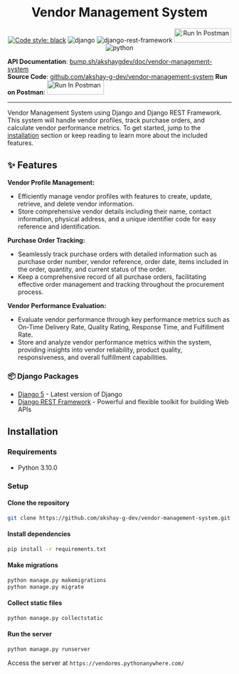 <h1 align="center"> Vendor Management System </h1>
<p align="center">
<a href="https://github.com/psf/black"><img alt="Code style: black" src="https://img.shields.io/badge/code%20style-black-000000.svg"></a>
<img alt="django" src="https://img.shields.io/badge/Django-092E20?style=for-the-badge&logo=django&logoColor=white">
<img alt="django-rest-framework" src="https://img.shields.io/badge/Django_REST_Framework-092E20?style=for-the-badge&logo=django&logoColor=white">
<a href="https://god.gw.postman.com/run-collection/21642540-6f7d7afb-dc55-4b27-9b6b-6889be198efc?action=collection%2Ffork&source=rip_markdown&collection-url=entityId%3D21642540-6f7d7afb-dc55-4b27-9b6b-6889be198efc%26entityType%3Dcollection%26workspaceId%3D9ffaf628-1f4e-428b-b9ca-b884cd968d0a"><img src="https://run.pstmn.io/button.svg" alt="Run In Postman" style="width: 128px; height: 32px;"></a>
<img alt="python" src="https://img.shields.io/badge/Python-3776AB?style=for-the-badge&logo=python&logoColor=white">
</p>


**API Documentation**: [bump.sh/akshaygdev/doc/vendor-management-system](https://bump.sh/akshaygdev/doc/vendor-management-system)  
**Source Code**: [github.com/akshay-g-dev/vendor-management-system](https://github.com/akshay-g-dev/vendor-management-system/)
**Run on Postman**: [<img src="https://run.pstmn.io/button.svg" alt="Run In Postman" style="width: 128px; height: 32px;">](https://god.gw.postman.com/run-collection/21642540-6f7d7afb-dc55-4b27-9b6b-6889be198efc?action=collection%2Ffork&source=rip_markdown&collection-url=entityId%3D21642540-6f7d7afb-dc55-4b27-9b6b-6889be198efc%26entityType%3Dcollection%26workspaceId%3D9ffaf628-1f4e-428b-b9ca-b884cd968d0a)


---

<!--intro-start-->
Vendor Management System using Django and Django REST Framework. This system will handle vendor profiles, track purchase orders, and calculate vendor performance metrics.
To get started, jump to the [installation](#installation) section or keep reading to learn more about the included
features.
<!--intro-end-->


## ✨ Features
**Vendor Profile Management:**
   - Efficiently manage vendor profiles with features to create, update, retrieve, and delete vendor information.
   - Store comprehensive vendor details including their name, contact information, physical address, and a unique identifier code for easy reference and identification.

**Purchase Order Tracking:**
   - Seamlessly track purchase orders with detailed information such as purchase order number, vendor reference, order date, items included in the order, quantity, and current status of the order.
   - Keep a comprehensive record of all purchase orders, facilitating effective order management and tracking throughout the procurement process.

**Vendor Performance Evaluation:**
   - Evaluate vendor performance through key performance metrics such as On-Time Delivery Rate, Quality Rating, Response Time, and Fulfillment Rate.
   - Store and analyze vendor performance metrics within the system, providing insights into vendor reliability, product quality, responsiveness, and overall fulfillment capabilities.


### 📦️ Django Packages

* [Django 5](https://www.djangoproject.com/) - Latest version of Django
* [Django REST Framework](https://www.django-rest-framework.org/) - Powerful and flexible toolkit for building Web APIs


## Installation

### Requirements

* Python 3.10.0

### Setup

#### Clone the repository

``` bash
git clone https://github.com/akshay-g-dev/vendor-management-system.git
```
#### Install dependencies

``` bash
pip install -r requirements.txt
```

#### Make migrations

``` bash
python manage.py makemigrations
python manage.py migrate
```

#### Collect static files

``` bash
python manage.py collectstatic
```

#### Run the server

``` bash
python manage.py runserver
```

Access the server at `https://vendorms.pythonanywhere.com/`
